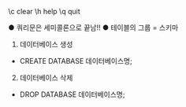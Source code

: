<MySQL>

\c clear
\h help
\q quit

● 쿼리문은 세미콜론으로 끝남!!
● 테이블의 그룹 = 스키마

1. 데이터베이스 생성
- CREATE DATABASE 데이터베이스명;

2. 데이터베이스 삭제
- DROP DATABASE 데이터베이스명;

